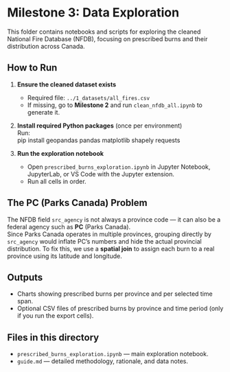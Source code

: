 # Milestone 3: Data Exploration

This folder contains notebooks and scripts for exploring the cleaned National
 Fire Database (NFDB), focusing on prescribed burns and their distribution
  across Canada.

## How to Run

1. **Ensure the cleaned dataset exists**  
   - Required file: `../1_datasets/all_fires.csv`  
   - If missing, go to **Milestone 2** and run `clean_nfdb_all.ipynb` to
      generate it.

2. **Install required Python packages** (once per environment)  
   Run:  
   pip install geopandas pandas matplotlib shapely requests

3. **Run the exploration notebook**  
   - Open `prescribed_burns_exploration.ipynb` in Jupyter Notebook, JupyterLab,
     or VS Code with the Jupyter extension.  
   - Run all cells in order.

## The PC (Parks Canada) Problem

The NFDB field `src_agency` is not always a province code — it can also be
 a federal agency such as **PC** (Parks Canada).  
Since Parks Canada operates in multiple provinces, grouping directly by
 `src_agency` would inflate PC’s numbers and hide the actual provincial distribution.
To fix this, we use a **spatial join** to assign each burn to a real province
 using its latitude and longitude.

## Outputs

- Charts showing prescribed burns per province and per selected time span.  
- Optional CSV files of prescribed burns by province and time period
  (only if you run the export cells).

## Files in this directory

- `prescribed_burns_exploration.ipynb` — main exploration notebook.  
- `guide.md` — detailed methodology, rationale, and data notes.
